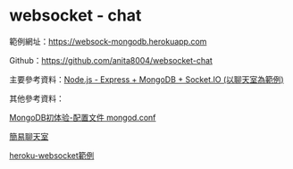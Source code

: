 # websocket - chat

範例網址：https://websock-mongodb.herokuapp.com

Github：https://github.com/anita8004/websocket-chat

主要參考資料：[Node.js - Express + MongoDB + Socket.IO (以聊天室為範例)](https://dotblogs.com.tw/explooosion/2018/01/27/170320)

其他參考資料：

[MongoDB初体验-配置文件 mongod.conf](https://www.jianshu.com/p/f179ce608391)

[簡易聊天室](https://github.com/single9/simple-chat-room)

[heroku-websocket範例](https://github.com/heroku-examples/node-socket.io)